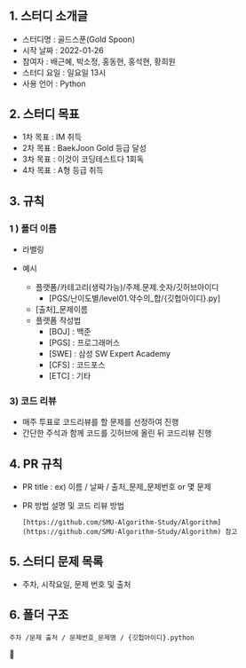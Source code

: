 # 

## 1. 스터디 소개글

- 스터디명 : 골드스푼(Gold Spoon)
- 시작 날짜 : 2022-01-26
- 참여자 : 배근혜, 박소정, 홍동현, 홍석현, 황희원
- 스터디 요일 : 일요일 13시
- 사용 언어 : Python

## 2. 스터디 목표

- 1차 목표 : IM 취득
- 2차 목표 : BaekJoon Gold 등급 달성
- 3차 목표 : 이것이 코딩테스트다 1회독
- 4차 목표 : A형 등급 취득

## 3. 규칙

### 1 ) 폴더 이름

- 라벨링
    
- 예시
    - 플랫폼/카테고리(생략가능)/주제.문제.숫자/깃허브아이디
        - [PGS/난이도별/level01.약수의_합/{깃헙아이디}.py]
    - [출처]_문제이름
    * 플랫폼 작성법
        * [BOJ] : 백준
        * [PGS] : 프로그래머스
        * [SWE] : 삼성 SW Expert Academy
        * [CFS] : 코드포스
        * [ETC] : 기타
        


### 3) 코드 리뷰

- 매주 투표로 코드리뷰를 할 문제를 선정하여 진행
- 간단한 주석과 함께 코드를 깃허브에 올린 뒤 코드리뷰 진행


## 4. PR 규칙

- PR title : ex) 이름 / 날짜 / 출처_문제_문제번호 or 몇 문제
- PR 방법 설명 및 코드 리뷰 방법
    
    `[https://github.com/SMU-Algorithm-Study/Algorithm](https://github.com/SMU-Algorithm-Study/Algorithm) 참고`
    

## 5. 스터디 문제 목록

- 주차, 시작요일, 문제 번호 및 출처

## 6. 폴더 구조

```주차 /문제 출처 / 문제번호_문제명 / {깃헙아이디}.python```

📌

